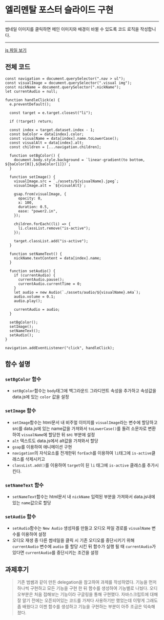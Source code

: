 # 엘리멘탈 포스터 슬라이드 구현

---

썸네일 이미지를 클릭하면 메인 이미지와 배경이 바뀔 수 있도록 코드 로직을 작성합니다.

---

[js 파일 보기](https://github.com/JUWON-YEO/js-homework/blob/main/poster/client/js/main.js)

## 전체 코드

```
const navigation = document.querySelector(".nav > ul");
const visualImage = document.querySelector(".visual img");
const nickName = document.querySelector(".nickName");
let currentAudio = null;

function handleClick(e) {
  e.preventDefault();

  const target = e.target.closest("li");

  if (!target) return;

  const index = target.dataset.index - 1;
  const baColor = data[index].color;
  const visualName = data[index].name.toLowerCase();
  const visualAlt = data[index].alt;
  const children = [...navigation.children];

  function setBgColor() {
    document.body.style.background = `linear-gradient(to bottom, ${baColor[0]},${baColor[1]})`;
  }

  function setImage() {
    visualImage.src = `./assets/${visualName}.jpeg`;
    visualImage.alt = `${visualAlt}`;

    gsap.from(visualImage, {
      opacity: 0,
      x: 100,
      duration: 0.5,
      ease: "power2.in",
    });

    children.forEach((li) => {
      li.classList.remove("is-active");
    });

    target.classList.add("is-active");
  }

  function setNameText() {
    nickName.textContent = data[index].name;
  }

  function setAudio() {
    if (currentAudio) {
      currentAudio.pause();
      currentAudio.currentTime = 0;
    }
    let audio = new Audio(`./assets/audio/${visualName}.m4a`);
    audio.volume = 0.1;
    audio.play();

    currentAudio = audio;
  }

  setBgColor();
  setImage();
  setNameText();
  setAudio();
}

navigation.addEventListener("click", handleClick);
```

## 함수 설명

### `setBgColor` 함수

- `setBgColor`함수는 `body`태그에 백그라운드 그라디언트 속성을 추가하고 속성값을 data.js에 있는 `color` 값을 설정

### `setImage` 함수

- `setImage`함수는 html문서 내 비주얼 이미지를 `visualImage`라는 변수에 할당하고 src를 data.js에 있는 name값을 가져와서 `toLowerCase()`를 돌려 소문자로 변환하여 `visualName`에 할당한 뒤 src 부분에 설정
- `alt` 텍스트도 data.js에서 alt값을 가져와서 할당
- `gsap`를 이용하여 애니메이션 구현
- `navigation`의 자식요소를 전개한뒤 `forEach`를 이용하여 `li`태그에 `is-active`클래스를 삭제시키고
- `classList.add()`를 이용하여 `target`이 된 `li` 태그에 `is-active` 클래스를 추가시킨다.

### `setNameText` 함수

- `setNameText`함수는 html문서 내 `nickName` 입력된 부분을 가져와서 data.js내에 있는 `name`값으로 할당

### `setAudio` 함수

- `setAudio`함수는 `New Audio` 생성자를 만들고 오디오 파일 경로를 `visualName` 변수를 이용하여 설정
- 오디오 재생 중 다른 썸네일을 클릭 시 기존 오디오를 중단시키기 위해 `currentAudio` 변수에 `audio` 를 할당 시킨 뒤 함수가 실행 될 때 `currentAudio`가 있다면 `currentAudio`를 중단시키는 조건을 설정

## 과제후기

> 기존 범쌤과 같이 만든 delegation을 참고하여 과제를 작성하였다. 기능을 먼저 하나씩 구현하고 모든 기능을 구현 한 뒤 함수를 생성하여 기능별로 나눴다. 오디오부분은 처음 접해보는 기능이라 구글링을 통해 구현했다. 자바스크립트에 대해 잘 알기 전에는 오픈되어있는 코드를 가져다 사용하기만 했었는데 이렇게 그래도 좀 배웠다고 이젠 함수를 생성하고 기능을 구현하는 부분이 아주 조금은 익숙해졌다.
